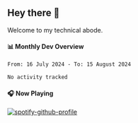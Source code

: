 ## Hey there 👋

Welcome to my technical abode.

#### 📊 Monthly Dev Overview
<!--START_SECTION:waka-->

```txt
From: 16 July 2024 - To: 15 August 2024

No activity tracked
```

<!--END_SECTION:waka-->

#### 🎧 Now Playing

[![spotify-github-profile](https://spotify-github-profile.vercel.app/api/view?uid=james2mid&cover_image=true&theme=natemoo-re)](https://open.spotify.com/user/james2mid?si=2b3baf2b09cb499e)
